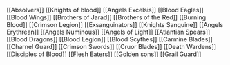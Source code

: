 [[Absolvers]]
[[Knights of blood]]
[[Angels Excelsis]]
[[Blood Eagles]]
[[Blood Wings]]
[[Brothers of Jarad]]
[[Brothers of the Red]]
[[Burning Blood]]
[[Crimson Legion]]
[[Exsanguinators]]
[[Knights Sanguine]]
[[Angels Erythrean]]
[[Angels Numinous]]
[[Angels of Light]]
[[Atlantian Spears]]
[[Blood Dragons]]
[[Blood Legion]]
[[Blood Scythes]]
[[Carmine Blades]]
[[Charnel Guard]]
[[Crimson Swords]]
[[Cruor Blades]]
[[Death Wardens]]
[[Disciples of Blood]]
[[Flesh Eaters]]
[[Golden sons]]
[[Grail Guard]]